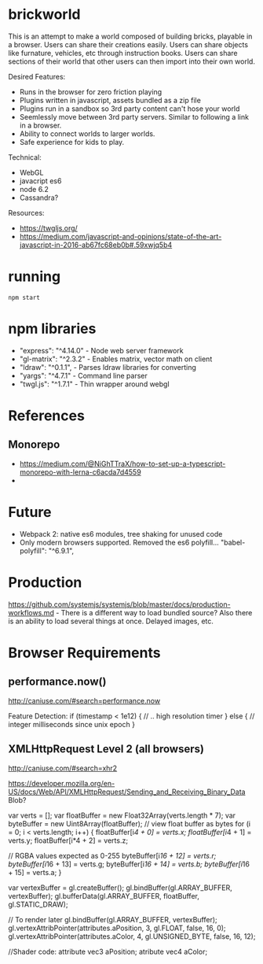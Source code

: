 # brickworld

This is an attempt to make a world composed of building bricks, playable in a browser. Users can share their creations easily. Users can share objects like furnature, vehicles, etc through instruction books. Users can share sections of their world that other users can then import into their own world.

Desired Features:

- Runs in the browser for zero friction playing
- Plugins written in javascript, assets bundled as a zip file
- Plugins run in a sandbox so 3rd party content can't hose your world
- Seemlessly move between 3rd party servers. Similar to following a link in a browser.
- Ability to connect worlds to larger worlds.
- Safe experience for kids to play.

Technical:

- WebGL
- javacript es6
- node 6.2
- Cassandra?

Resources:

- https://twgljs.org/
- https://medium.com/javascript-and-opinions/state-of-the-art-javascript-in-2016-ab67fc68eb0b#.59xwjq5b4

# running

    npm start

# npm libraries

- "express": "^4.14.0" - Node web server framework
- "gl-matrix": "^2.3.2" - Enables matrix, vector math on client
- "ldraw": "^0.1.1", - Parses ldraw libraries for converting
- "yargs": "^4.7.1" - Command line parser
- "twgl.js": "^1.7.1" - Thin wrapper around webgl

# References

## Monorepo

- https://medium.com/@NiGhTTraX/how-to-set-up-a-typescript-monorepo-with-lerna-c6acda7d4559
-

# Future

- Webpack 2: native es6 modules, tree shaking for unused code
- Only modern browsers supported. Removed the es6 polyfill... "babel-polyfill": "^6.9.1",

# Production

https://github.com/systemjs/systemjs/blob/master/docs/production-workflows.md - There is a different way to load bundled source? Also there is an ability to load several things at once. Delayed images, etc.

# Browser Requirements

## performance.now()

http://caniuse.com/#search=performance.now

Feature Detection:
if (timestamp < 1e12) {
// .. high resolution timer
} else {
// integer milliseconds since unix epoch
}

## XMLHttpRequest Level 2 (all browsers)

http://caniuse.com/#search=xhr2

https://developer.mozilla.org/en-US/docs/Web/API/XMLHttpRequest/Sending_and_Receiving_Binary_Data
Blob?

var verts = [];
var floatBuffer = new Float32Array(verts.length * 7);
var byteBuffer = new Uint8Array(floatBuffer); // view float buffer as bytes
for (i = 0; i < verts.length; i++) {
floatBuffer[i*4 + 0] = verts.x;
floatBuffer[i*4 + 1] = verts.y;
floatBuffer[i*4 + 2] = verts.z;

// RGBA values expected as 0-255
byteBuffer[i*16 + 12] = verts.r;
byteBuffer[i*16 + 13] = verts.g;
byteBuffer[i*16 + 14] = verts.b;
byteBuffer[i*16 + 15] = verts.a;
}

var vertexBuffer = gl.createBuffer();
gl.bindBuffer(gl.ARRAY_BUFFER, vertexBuffer);
gl.bufferData(gl.ARRAY_BUFFER, floatBuffer, gl.STATIC_DRAW);

// To render later
gl.bindBuffer(gl.ARRAY_BUFFER, vertexBuffer);
gl.vertexAttribPointer(attributes.aPosition, 3, gl.FLOAT, false, 16, 0);
gl.vertexAttribPointer(attributes.aColor, 4, gl.UNSIGNED_BYTE, false, 16, 12);

//Shader code:
attribute vec3 aPosition;
atribute vec4 aColor;
